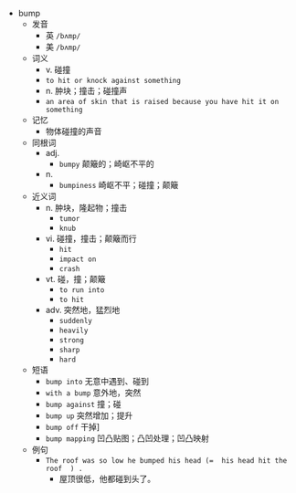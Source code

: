- bump
  - 发音
    - 英 `/bʌmp/`
    - 美 `/bʌmp/`
  - 词义
    - v. 碰撞
    - `to hit or knock against something`
    - n. 肿块；撞击；碰撞声
    - `an area of skin that is raised because you have hit it on something`
  - 记忆
    - 物体碰撞的声音
  - 同根词
    - adj.
      - `bumpy` 颠簸的；崎岖不平的
    - n.
      - `bumpiness` 崎岖不平；碰撞；颠簸
  - 近义词
    - n. 肿块，隆起物；撞击
      - `tumor`
      - `knub`
    - vi. 碰撞，撞击；颠簸而行
      - `hit`
      - `impact on`
      - `crash`
    - vt. 碰，撞；颠簸
      - `to run into`
      - `to hit`
    - adv. 突然地，猛烈地
      - `suddenly`
      - `heavily`
      - `strong`
      - `sharp`
      - `hard`
  - 短语
    - `bump into` 无意中遇到、碰到 
    - `with a bump` 意外地，突然 
    - `bump against` 撞；碰 
    - `bump up` 突然增加；提升 
    - `bump off` 干掉] 
    - `bump mapping` 凹凸贴图；凸凹处理；凹凸映射 
  - 例句
    - `The roof was so low he bumped his head (=  his head hit the roof  ) .`
      - 屋顶很低，他都碰到头了。

